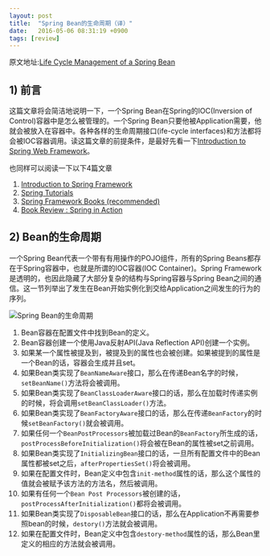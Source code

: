 ```yaml
---
layout: post
title:  "Spring Bean的生命周期（译）"
date:   2016-05-06 08:31:19 +0900
tags: [review]
---
```


原文地址:[Life Cycle Management of a Spring Bean][origin-link]

## 1) 前言

这篇文章将会简洁地说明一下，一个Spring Bean在Spring的IOC(Inversion of Control)容器中是怎么被管理的。一个Spring Bean只要他被Application需要，他就会被放入在容器中。各种各样的生命周期接口(ife-cycle interfaces)和方法都将会被IOC容器调用。读这篇文章的前提条件，是最好先看一下[Introduction to Spring Web Framework][prerequisite-link]。

也同样可以阅读一下以下4篇文章

1. [Introduction to Spring Framework][also-read-1-link]
2. [Spring Tutorials][also-read-2-link]
3. [Spring Framework Books (recommended)][also-read-3-link]
4. [Book Review : Spring in Action][also-read-4-link]

## 2) Bean的生命周期

一个Spring Bean代表一个带有有用操作的POJO组件，所有的Spring Beans都存在于Spring容器中，也就是所谓的IOC容器(IOC Container)。Spring Framework是透明的，也因此隐藏了大部分复杂的结构与Spring容器与Spring Bean之间的通信。这一节列举出了发生在Bean开始实例化到交给Application之间发生的行为的序列。

![Spring Bean的生命周期](/public/img/spring-bean-life-cycle.jpg, "生命周期")

1. Bean容器在配置文件中找到Bean的定义。
2. Bean容器创建一个使用Java反射API(Java Reflection API)创建一个实例。
3. 如果某一个属性被提及到，被提及到的属性也会被创建。如果被提到的属性是一个Bean的话，容器会生成并且set。
4. 如果Bean类实现了`BeanNameAware`接口，那么在传递Bean名字的时候，`setBeanName()`方法将会被调用。
5. 如果Bean类实现了`BeanClassLoaderAware`接口的话，那么在加载时传递实例的时候，将会调用`setBeanClassLoader()`方法。
6. 如果Bean类实现了`BeanFactoryAware`接口的话，那么在传递`BeanFactory`的时候`setBeanFactory()`就会被调用。
7. 如果任何一个`BeanPostProcessors`被加载过Bean的`BeanFactory`所生成的话，`postProcessBeforeInitialization()`将会被在Bean的属性被set之前调用。
8. 如果Bean类实现了`InitializingBean`接口的话，一旦所有配置文件中的Bean属性都被set之后，`afterPropertiesSet()`将会被调用。
9. 如果在配置文件时，Bean定义中包含`init-method`属性的话，那么这个属性的值就会被赋予该方法的方法名，然后被调用。
10. 如果有任何一个`Bean Post Processors`被创建的话，`postProcessAfterInitialization()`都将会被调用。
11. 如果Bean类实现了`DisposableBean`接口的话，那么在Application不再需要参照bean的时候，`destory()`方法就会被调用。
12. 如果在配置文件时，Bean定义中包含`destory-method`属性的话，那么Bean里定义的相应的方法就会被调用。

[origin-link]:http://www.javabeat.net/life-cycle-management-of-a-spring-bean/
[prerequisite-link]:http://www.javabeat.net/introduction-to-spring-mvc-web-framework-web-tier/
[also-read-1-link]:http://www.javabeat.net/introduction-to-spring-mvc-web-framework-web-tier/
[also-read-2-link]:http://www.javabeat.net/spring-tutorials/
[also-read-3-link]:http://www.javabeat.net/spring-framework-books/
[also-read-4-link]:http://www.javabeat.net/book-review-spring-in-action/
